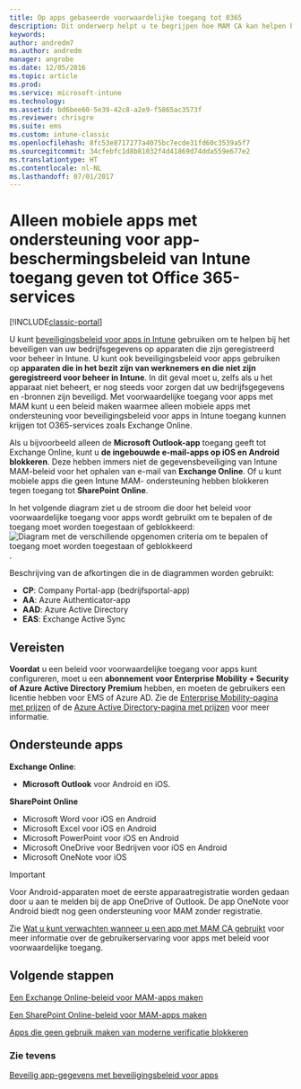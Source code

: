 ```yaml
---
title: Op apps gebaseerde voorwaardelijke toegang tot 0365
description: Dit onderwerp helpt u te begrijpen hoe MAM CA kan helpen bij het beheren van welke apps toegang hebben tot O365-services.
keywords: 
author: andredm7
ms.author: andredm
manager: angrobe
ms.date: 12/05/2016
ms.topic: article
ms.prod: 
ms.service: microsoft-intune
ms.technology: 
ms.assetid: bd6bee60-5e39-42c8-a2e9-f5865ac3573f
ms.reviewer: chrisgre
ms.suite: ems
ms.custom: intune-classic
ms.openlocfilehash: 8fc53e8717277a4075bc7ecde31fd60c3539a5f7
ms.sourcegitcommit: 34cfebfc1d8b81032f4d41869d74dda559e677e2
ms.translationtype: HT
ms.contentlocale: nl-NL
ms.lasthandoff: 07/01/2017
---
```

# <a name="allow-only-mobile-apps-that-support-intune-app-protection-policies-to-access-office-365-services"></a>Alleen mobiele apps met ondersteuning voor app-beschermingsbeleid van Intune toegang geven tot Office 365-services

[!INCLUDE[classic-portal](../includes/classic-portal.md)]

U kunt [beveiligingsbeleid voor apps in Intune](protect-apps-and-data-with-microsoft-intune.md) gebruiken om te helpen bij het beveiligen van uw bedrijfsgegevens op apparaten die zijn geregistreerd voor beheer in Intune. U kunt ook beveiligingsbeleid voor apps gebruiken op **apparaten die in het bezit zijn van werknemers en die niet zijn geregistreerd voor beheer in Intune**.  In dit geval moet u, zelfs als u het apparaat niet beheert, er nog steeds voor zorgen dat uw bedrijfsgegevens en -bronnen zijn beveiligd. Met voorwaardelijke toegang voor apps met MAM kunt u een beleid maken waarmee alleen mobiele apps met ondersteuning voor beveiligingsbeleid voor apps in Intune toegang kunnen krijgen tot O365-services zoals Exchange Online.

Als u bijvoorbeeld alleen de **Microsoft Outlook-app** toegang geeft tot Exchange Online, kunt u **de ingebouwde e-mail-apps op iOS en Android blokkeren**. Deze hebben immers niet de gegevensbeveiliging van Intune MAM-beleid voor het ophalen van e-mail van **Exchange Online**. Of u kunt mobiele apps die geen Intune MAM- ondersteuning hebben blokkeren tegen toegang tot **SharePoint Online**.

In het volgende diagram ziet u de stroom die door het beleid voor voorwaardelijke toegang voor apps wordt gebruikt om te bepalen of de toegang moet worden toegestaan of geblokkeerd: ![Diagram met de verschillende opgenomen criteria om te bepalen of toegang moet worden toegestaan of geblokkeerd ](../media/mam-ca-decision-flow_simple.png).

Beschrijving van de afkortingen die in de diagrammen worden gebruikt:
* **CP**: Company Portal-app (bedrijfsportal-app)
* **AA**: Azure Authenticator-app
* **AAD**: Azure Active Directory
* **EAS**: Exchange Active Sync

## <a name="prerequisites"></a>Vereisten
**Voordat** u een beleid voor voorwaardelijke toegang voor apps kunt configureren, moet u een **abonnement voor Enterprise Mobility + Security of Azure Active Directory Premium** hebben, en moeten de gebruikers een licentie hebben voor EMS of Azure AD. Zie de [Enterprise Mobility-pagina met prijzen](https://www.microsoft.com/cloud-platform/enterprise-mobility-pricing) of de [Azure Active Directory-pagina met prijzen](https://azure.microsoft.com/pricing/details/active-directory/) voor meer informatie.


## <a name="supported-apps"></a>Ondersteunde apps
**Exchange Online**:
* **Microsoft Outlook** voor Android en iOS.

**SharePoint Online**
* Microsoft Word voor iOS en Android
* Microsoft Excel voor iOS en Android
* Microsoft PowerPoint voor iOS en Android
* Microsoft OneDrive voor Bedrijven voor iOS en Android
* Microsoft OneNote voor iOS

>[!IMPORTANT]
>Voor Android-apparaten moet de eerste apparaatregistratie worden gedaan door u aan te melden bij de app OneDrive of Outlook. De app OneNote voor Android biedt nog geen ondersteuning voor MAM zonder registratie.

Zie [Wat u kunt verwachten wanneer u een app met MAM CA gebruikt](use-apps-with-mam-ca.md) voor meer informatie over de gebruikerservaring voor apps met beleid voor voorwaardelijke toegang.


## <a name="next-steps"></a>Volgende stappen
[Een Exchange Online-beleid voor MAM-apps maken](mam-ca-for-exchange-online.md)

[Een SharePoint Online-beleid voor MAM-apps maken](mam-ca-for-sharepoint-online.md)

[Apps die geen gebruik maken van moderne verificatie blokkeren](block-apps-with-no-modern-authentication.md)

### <a name="see-also"></a>Zie tevens

[Beveilig app-gegevens met beveiligingsbeleid voor apps](protect-app-data-using-mobile-app-management-policies-with-microsoft-intune.md)
